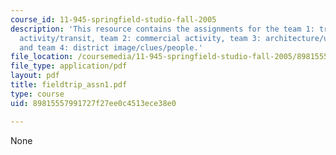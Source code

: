 ```yaml
---
course_id: 11-945-springfield-studio-fall-2005
description: 'This resource contains the assignments for the team 1: traffic/pedestrian
  activity/transit, team 2: commercial activity, team 3: architecture/urban design,
  and team 4: district image/clues/people.'
file_location: /coursemedia/11-945-springfield-studio-fall-2005/89815557991727f27ee0c4513ece38e0_fieldtrip_assn1.pdf
file_type: application/pdf
layout: pdf
title: fieldtrip_assn1.pdf
type: course
uid: 89815557991727f27ee0c4513ece38e0

---
```

None